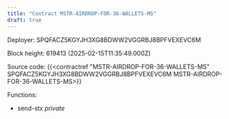 ```yaml
---
title: "Contract MSTR-AIRDROP-FOR-36-WALLETS-MS"
draft: true
---
```

Deployer: SPQFACZ5KGYJH3XG8BDWW2VGGRBJ8BPFVEXEVC6M


 



Block height: 619413 (2025-02-15T11:35:49.000Z)

Source code: {{<contractref "MSTR-AIRDROP-FOR-36-WALLETS-MS" SPQFACZ5KGYJH3XG8BDWW2VGGRBJ8BPFVEXEVC6M MSTR-AIRDROP-FOR-36-WALLETS-MS>}}

Functions:

* send-stx _private_
